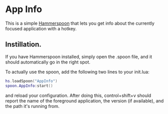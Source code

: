 # App Info

This is a simple [Hammerspoon](https://www.hammerspoon.org) that lets you get info about the currently focused application with a hotkey.

## Instillation.

If you have Hammerspoon installed, simply open the .spoon file, and it should automatically go in the right spot.

To actually use the spoon, add the following two lines to your init.lua:

```lua
hs.loadSpoon("AppInfo")
spoon.AppInfo:start()
```

and reload your configuration. After doing this, control+shift+v should report the name of the foreground application, the version (if available), and the path it's running from.
